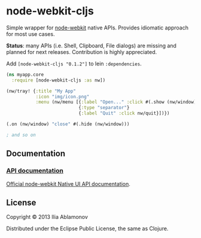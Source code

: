 # node-webkit-cljs

Simple wrapper for [node-webkit](https://github.com/rogerwang/node-webkit) native APIs.
Provides idiomatic approach for most use cases.

**Status**: many APIs (i.e. Shell, Clipboard, File dialogs) are missing and planned for next releases. Contribution is highly appreciated.

Add `[node-webkit-cljs "0.1.2"]` to lein `:dependencies`.

``` clojure
(ns myapp.core
  :require [node-webkit-cljs :as nw])

(nw/tray! {:title "My App"
           :icon "img/icon.png"
           :menu (nw/menu [{:label "Open..." :click #(.show (nw/window))}
                           {:type "separator"}
                           {:label "Quit" :click nw/quit}])})

(.on (nw/window) "close" #(.hide (nw/window)))

; and so on

```


## Documentation

### [API documentation](http://flamefork.github.com/node-webkit-cljs/)

[Official node-webkit Native UI API documentation](https://github.com/rogerwang/node-webkit/wiki/Native-UI-API-Manual).

## License

Copyright © 2013 Ilia Ablamonov

Distributed under the Eclipse Public License, the same as Clojure.
